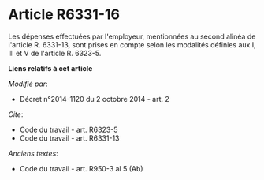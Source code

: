# Article R6331-16

Les dépenses effectuées par l'employeur, mentionnées au second alinéa de l'article R. 6331-13, sont prises en compte selon
les modalités définies aux I, III et V de l'article R. 6323-5.

**Liens relatifs à cet article**

_Modifié par_:

  - Décret n°2014-1120 du 2 octobre 2014 - art. 2

_Cite_:

  - Code du travail - art. R6323-5
  - Code du travail - art. R6331-13

_Anciens textes_:

  - Code du travail - art. R950-3 al 5 (Ab)
